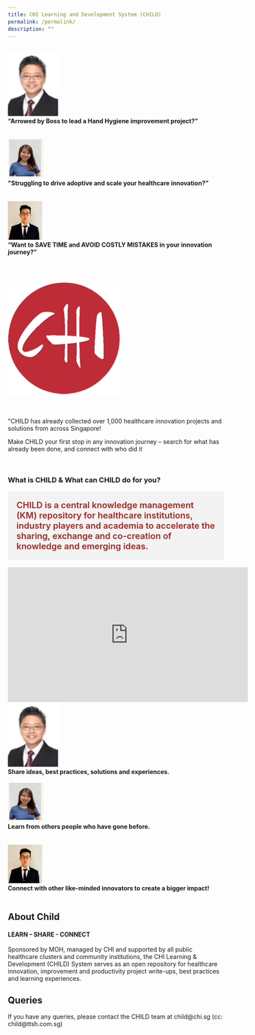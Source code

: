 ```yaml
---
title: CHI Learning and Development System (CHILD)
permalink: /permalink/
description: ""
---
```

<br>
<div class="row">
<div class="col"> 
<img alt="1st person" src="/images/Testimonials%20Pictures/mohd%20khalid.png"><br>
		<div class="header"><b>“Arrowed by Boss to lead a Hand Hygiene improvement project?” 
 </b></div><br>

<br>

</div>
	<div class="col"> 
<img alt="2nd person" src="/images/Testimonials%20Pictures/dr%20seet%20xian%20ying.png"><br>
	<div class="header"><b>"Struggling to drive adoptive and scale your healthcare innovation?”
 </b></div><br>
	
<br>

</div>
	<div class="col"> 
<a href="/initiatives/strategic-national-projects/e-payments"><img src="/images/Testimonials%20Pictures/dr%20li%20zhenghao%20kelvin.png"></a><br>
	<div class="header"><b>“Want to SAVE TIME and AVOID COSTLY MISTAKES in your innovation journey?”
</b></div><br>

<br></div></div>

<div class="row">
<div class="col"> 
<img src="/images/CHI%20Logo.png"><br>
		<div class="header"><b>
 </b></div><br>

<br>

</div>
	<div class="col"> 
<br>
	<div class="header">"CHILD  has already collected over 1,000 healthcare innovation projects and solutions from across Singapore!

Make CHILD your first stop in any innovation journey – search for what has already been done, and connect with who did it
 </div><br>



<h3>What is CHILD &amp; What can CHILD do for you? </h3>
<div style="font-size:20px; font-weight: 600; color: #a6221c; background-color: #f3f3f3; padding: 20px 20px 20px 20px;" class="row"> CHILD is a central knowledge management (KM) repository for 
 healthcare institutions, industry players and academia to accelerate the sharing, exchange and co-creation of knowledge and emerging ideas. </div><br>
<iframe allowfullscreen="" allow="accelerometer; autoplay; clipboard-write; encrypted-media; gyroscope; picture-in-picture; web-share" frameborder="0" title="YouTube video player" src="https://www.youtube.com/embed/-_j56iZxDIg" height="315" width="560"></iframe><br>

<div class="row">
<div class="col"> 
<img alt="1st person" src="/images/Testimonials%20Pictures/mohd%20khalid.png"><br>
		<div class="header"><b>Share ideas, best practices, solutions and experiences.
 </b></div><br>


</div>
	<div class="col"> 
<img alt="2nd person" src="/images/Testimonials%20Pictures/dr%20seet%20xian%20ying.png"><br>
	<div class="header"><b>Learn from others people who have gone before.
 </b></div><br>
	
<br>

</div>
	<div class="col"> 
<a href="/initiatives/strategic-national-projects/e-payments"><img src="/images/Testimonials%20Pictures/dr%20li%20zhenghao%20kelvin.png"></a><br>
	<div class="header"><b>Connect with other like-minded innovators to create a bigger impact!
</b></div><br>

</div></div><div>
	<h2>About Child</h2>
	<div><h4>LEARN – SHARE - CONNECT</h4></div>
Sponsored by MOH, managed by CHI and supported by all public healthcare clusters and community institutions, the CHI Learning &amp; Development (CHILD) System serves as an open repository for healthcare innovation, improvement and productivity project write-ups, best practices and learning experiences.	
</div>

<h2>Queries</h2>
<div>
If you have any queries, please contact the CHILD team at child@chi.sg (cc: child@ttsh.com.sg) 




</div></div></div>